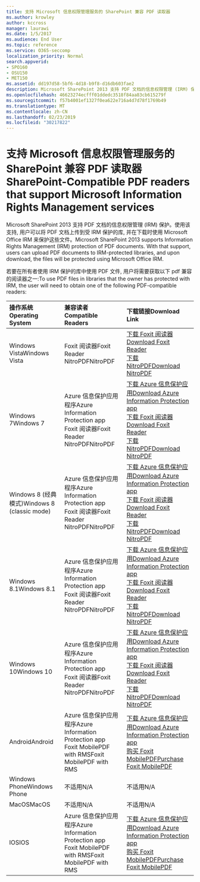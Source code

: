 ```yaml
---
title: 支持 Microsoft 信息权限管理服务的 SharePoint 兼容 PDF 读取器
ms.author: krowley
author: kccross
manager: laurawi
ms.date: 1/5/2017
ms.audience: End User
ms.topic: reference
ms.service: O365-seccomp
localization_priority: Normal
search.appverid:
- SPO160
- OSU150
- MET150
ms.assetid: dd197d58-5bf6-4d18-b9f8-d16db603fae2
description: Microsoft SharePoint 2013 支持 PDF 文档的信息权限管理 (IRM) 保护。使用该支持, 用户可以将 PDF 文档上传到受 IRM 保护的库, 并在下载时使用 Microsoft Office IRM 来保护这些文件。
ms.openlocfilehash: 46623274ecfff01ddedc3518f84aa83cb615279f
ms.sourcegitcommit: f57b4001ef1327f0ea622e716a4d7d78f1769b49
ms.translationtype: MT
ms.contentlocale: zh-CN
ms.lasthandoff: 02/23/2019
ms.locfileid: "30217822"
---
```

# <a name="sharepoint-compatible-pdf-readers-that-support-microsoft-information-rights-management-services"></a><span data-ttu-id="67f86-104">支持 Microsoft 信息权限管理服务的 SharePoint 兼容 PDF 读取器</span><span class="sxs-lookup"><span data-stu-id="67f86-104">SharePoint-Compatible PDF readers that support Microsoft Information Rights Management services</span></span>

<span data-ttu-id="67f86-p102">Microsoft SharePoint 2013 支持 PDF 文档的信息权限管理 (IRM) 保护。使用该支持, 用户可以将 PDF 文档上传到受 IRM 保护的库, 并在下载时使用 Microsoft Office IRM 来保护这些文件。</span><span class="sxs-lookup"><span data-stu-id="67f86-p102">Microsoft SharePoint 2013 supports Information Rights Management (IRM) protection of PDF documents. With that support, users can upload PDF documents to IRM-protected libraries, and upon download, the files will be protected using Microsoft Office IRM.</span></span>
  
<span data-ttu-id="67f86-107">若要在所有者使用 IRM 保护的库中使用 PDF 文件, 用户将需要获取以下 pdf 兼容的阅读器之一:</span><span class="sxs-lookup"><span data-stu-id="67f86-107">To use PDF files in libraries that the owner has protected with IRM, the user will need to obtain one of the following PDF-compatible readers:</span></span>
  
|<span data-ttu-id="67f86-108">**操作系统**</span><span class="sxs-lookup"><span data-stu-id="67f86-108">**Operating System**</span></span>|<span data-ttu-id="67f86-109">**兼容读者**</span><span class="sxs-lookup"><span data-stu-id="67f86-109">**Compatible Readers**</span></span>|<span data-ttu-id="67f86-110">**下载链接**</span><span class="sxs-lookup"><span data-stu-id="67f86-110">**Download Link**</span></span>|
|:-----|:-----|:-----|
|<span data-ttu-id="67f86-111">Windows Vista</span><span class="sxs-lookup"><span data-stu-id="67f86-111">Windows Vista</span></span>  <br/> |<span data-ttu-id="67f86-112">Foxit 阅读器</span><span class="sxs-lookup"><span data-stu-id="67f86-112">Foxit Reader</span></span>  <br/> <span data-ttu-id="67f86-113">NitroPDF</span><span class="sxs-lookup"><span data-stu-id="67f86-113">NitroPDF</span></span>  <br/> |[<span data-ttu-id="67f86-114">下载 Foxit 阅读器</span><span class="sxs-lookup"><span data-stu-id="67f86-114">Download Foxit Reader</span></span>](https://go.microsoft.com/fwlink/?linkid=253210) <br/> [<span data-ttu-id="67f86-115">下载 NitroPDF</span><span class="sxs-lookup"><span data-stu-id="67f86-115">Download NitroPDF</span></span>](https://www.gonitro.com/pdf-reader) <br/> |
|<span data-ttu-id="67f86-116">Windows 7</span><span class="sxs-lookup"><span data-stu-id="67f86-116">Windows 7</span></span>  <br/> |<span data-ttu-id="67f86-117">Azure 信息保护应用程序</span><span class="sxs-lookup"><span data-stu-id="67f86-117">Azure Information Protection app</span></span>  <br/> <span data-ttu-id="67f86-118">Foxit 阅读器</span><span class="sxs-lookup"><span data-stu-id="67f86-118">Foxit Reader</span></span>  <br/> <span data-ttu-id="67f86-119">NitroPDF</span><span class="sxs-lookup"><span data-stu-id="67f86-119">NitroPDF</span></span>  <br/> |[<span data-ttu-id="67f86-120">下载 Azure 信息保护应用</span><span class="sxs-lookup"><span data-stu-id="67f86-120">Download Azure Information Protection app</span></span>](https://go.microsoft.com/fwlink/?linkid=837797) <br/> [<span data-ttu-id="67f86-121">下载 Foxit 阅读器</span><span class="sxs-lookup"><span data-stu-id="67f86-121">Download Foxit Reader</span></span>](https://go.microsoft.com/fwlink/?linkid=253210) <br/> [<span data-ttu-id="67f86-122">下载 NitroPDF</span><span class="sxs-lookup"><span data-stu-id="67f86-122">Download NitroPDF</span></span>](https://www.gonitro.com/pdf-reader) <br/> |
|<span data-ttu-id="67f86-123">Windows 8 (经典模式)</span><span class="sxs-lookup"><span data-stu-id="67f86-123">Windows 8 (classic mode)</span></span>  <br/> |<span data-ttu-id="67f86-124">Azure 信息保护应用程序</span><span class="sxs-lookup"><span data-stu-id="67f86-124">Azure Information Protection app</span></span>  <br/> <span data-ttu-id="67f86-125">Foxit 阅读器</span><span class="sxs-lookup"><span data-stu-id="67f86-125">Foxit Reader</span></span>  <br/> <span data-ttu-id="67f86-126">NitroPDF</span><span class="sxs-lookup"><span data-stu-id="67f86-126">NitroPDF</span></span>  <br/> |[<span data-ttu-id="67f86-127">下载 Azure 信息保护应用</span><span class="sxs-lookup"><span data-stu-id="67f86-127">Download Azure Information Protection app</span></span>](https://go.microsoft.com/fwlink/?linkid=837797) <br/> [<span data-ttu-id="67f86-128">下载 Foxit 阅读器</span><span class="sxs-lookup"><span data-stu-id="67f86-128">Download Foxit Reader</span></span>](https://go.microsoft.com/fwlink/?linkid=253210) <br/> [<span data-ttu-id="67f86-129">下载 NitroPDF</span><span class="sxs-lookup"><span data-stu-id="67f86-129">Download NitroPDF</span></span>](https://www.gonitro.com/pdf-reader) <br/> |
|<span data-ttu-id="67f86-130">Windows 8.1</span><span class="sxs-lookup"><span data-stu-id="67f86-130">Windows 8.1</span></span>  <br/> |<span data-ttu-id="67f86-131">Azure 信息保护应用程序</span><span class="sxs-lookup"><span data-stu-id="67f86-131">Azure Information Protection app</span></span>  <br/> <span data-ttu-id="67f86-132">Foxit 阅读器</span><span class="sxs-lookup"><span data-stu-id="67f86-132">Foxit Reader</span></span>  <br/> <span data-ttu-id="67f86-133">NitroPDF</span><span class="sxs-lookup"><span data-stu-id="67f86-133">NitroPDF</span></span>  <br/> |[<span data-ttu-id="67f86-134">下载 Azure 信息保护应用</span><span class="sxs-lookup"><span data-stu-id="67f86-134">Download Azure Information Protection app</span></span>](https://go.microsoft.com/fwlink/?linkid=837797) <br/> [<span data-ttu-id="67f86-135">下载 Foxit 阅读器</span><span class="sxs-lookup"><span data-stu-id="67f86-135">Download Foxit Reader</span></span>](https://go.microsoft.com/fwlink/?linkid=253210) <br/> [<span data-ttu-id="67f86-136">下载 NitroPDF</span><span class="sxs-lookup"><span data-stu-id="67f86-136">Download NitroPDF</span></span>](https://www.gonitro.com/pdf-reader) <br/> |
|<span data-ttu-id="67f86-137">Windows 10</span><span class="sxs-lookup"><span data-stu-id="67f86-137">Windows 10</span></span>  <br/> |<span data-ttu-id="67f86-138">Azure 信息保护应用程序</span><span class="sxs-lookup"><span data-stu-id="67f86-138">Azure Information Protection app</span></span>  <br/> <span data-ttu-id="67f86-139">Foxit 阅读器</span><span class="sxs-lookup"><span data-stu-id="67f86-139">Foxit Reader</span></span>  <br/> <span data-ttu-id="67f86-140">NitroPDF</span><span class="sxs-lookup"><span data-stu-id="67f86-140">NitroPDF</span></span>  <br/> |[<span data-ttu-id="67f86-141">下载 Azure 信息保护应用</span><span class="sxs-lookup"><span data-stu-id="67f86-141">Download Azure Information Protection app</span></span>](https://go.microsoft.com/fwlink/?linkid=837797) <br/> [<span data-ttu-id="67f86-142">下载 Foxit 阅读器</span><span class="sxs-lookup"><span data-stu-id="67f86-142">Download Foxit Reader</span></span>](https://go.microsoft.com/fwlink/?linkid=253210) <br/> [<span data-ttu-id="67f86-143">下载 NitroPDF</span><span class="sxs-lookup"><span data-stu-id="67f86-143">Download NitroPDF</span></span>](https://www.gonitro.com/pdf-reader) <br/> |
|<span data-ttu-id="67f86-144">Android</span><span class="sxs-lookup"><span data-stu-id="67f86-144">Android</span></span>  <br/> |<span data-ttu-id="67f86-145">Azure 信息保护应用程序</span><span class="sxs-lookup"><span data-stu-id="67f86-145">Azure Information Protection app</span></span>  <br/> <span data-ttu-id="67f86-146">Foxit MobilePDF with RMS</span><span class="sxs-lookup"><span data-stu-id="67f86-146">Foxit MobilePDF with RMS</span></span>  <br/> |[<span data-ttu-id="67f86-147">下载 Azure 信息保护应用</span><span class="sxs-lookup"><span data-stu-id="67f86-147">Download Azure Information Protection app</span></span>](https://go.microsoft.com/fwlink/?linkid=836827) <br/> [<span data-ttu-id="67f86-148">购买 Foxit MobilePDF</span><span class="sxs-lookup"><span data-stu-id="67f86-148">Purchase Foxit MobilePDF</span></span>](https://play.google.com/store/apps/details?id=com.foxit.mobile.pdf.rms) <br/> |
|<span data-ttu-id="67f86-149">Windows Phone</span><span class="sxs-lookup"><span data-stu-id="67f86-149">Windows Phone</span></span>  <br/> |<span data-ttu-id="67f86-150">不适用</span><span class="sxs-lookup"><span data-stu-id="67f86-150">N/A</span></span>  <br/> |<span data-ttu-id="67f86-151">不适用</span><span class="sxs-lookup"><span data-stu-id="67f86-151">N/A</span></span>  <br/> |
|<span data-ttu-id="67f86-152">MacOS</span><span class="sxs-lookup"><span data-stu-id="67f86-152">MacOS</span></span>  <br/> |<span data-ttu-id="67f86-153">不适用</span><span class="sxs-lookup"><span data-stu-id="67f86-153">N/A</span></span>  <br/> |<span data-ttu-id="67f86-154">不适用</span><span class="sxs-lookup"><span data-stu-id="67f86-154">N/A</span></span>  <br/> |
|<span data-ttu-id="67f86-155">IOS</span><span class="sxs-lookup"><span data-stu-id="67f86-155">IOS</span></span>  <br/> |<span data-ttu-id="67f86-156">Azure 信息保护应用程序</span><span class="sxs-lookup"><span data-stu-id="67f86-156">Azure Information Protection app</span></span>  <br/> <span data-ttu-id="67f86-157">Foxit MobilePDF with RMS</span><span class="sxs-lookup"><span data-stu-id="67f86-157">Foxit MobilePDF with RMS</span></span>  <br/> |[<span data-ttu-id="67f86-158">下载 Azure 信息保护应用</span><span class="sxs-lookup"><span data-stu-id="67f86-158">Download Azure Information Protection app</span></span>](https://go.microsoft.com/fwlink/?linkid=836828) <br/> [<span data-ttu-id="67f86-159">购买 Foxit MobilePDF</span><span class="sxs-lookup"><span data-stu-id="67f86-159">Purchase Foxit MobilePDF</span></span>](https://play.google.com/store/apps/details?id=com.foxit.mobile.pdf.rms) <br/> |
   

